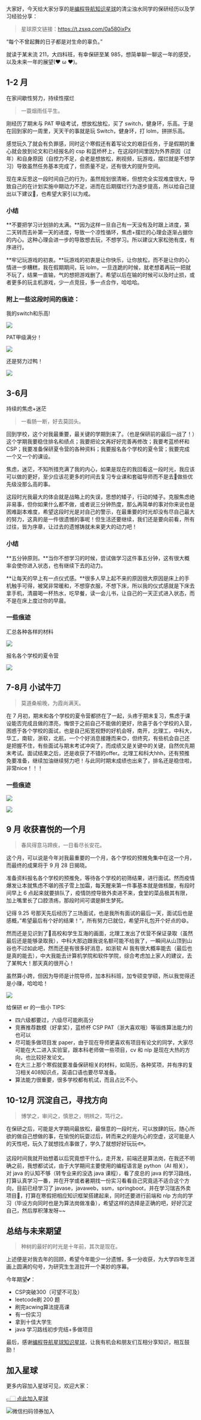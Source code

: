 大家好，今天给大家分享的是[编程导航知识星球](https://mp.weixin.qq.com/s?__biz=MzI1NDczNTAwMA==&mid=2247524980&idx=2&sn=9ddcdb6c52aa096ed4c5ad0ced946a7d&chksm=e9c28583deb50c95f3c2665713a8bbc372c68332b3bfb846cf4b23af3f1cc07164832a291335&token=689599617&lang=zh_CN&scene=21#wechat_redirect)的清尘浊水同学的保研经历以及学习经验分享：

> 星球原文链接：https://t.zsxq.com/0a580ixPx

“每个不曾起舞的日子都是对生命的辜负。”


就读于某末流 211，大四科班，有幸保研至某 985，想简单聊一聊这一年的感受，以及未来一年的展望(❤ ω ❤)。

## 1-2 月 

在家间歇性努力，持续性摆烂

> 一蓑烟雨任平生。


刚经历了期末与 PAT 甲级考试，想放松放松，买了 switch，健身环，乐高。于是在回到家的一周里，天天干的事就是玩 Switch，健身环，打 lolm，拼拼乐高。

感觉玩久了就会有负罪感，同时这个寒假还有着写论文的艰巨任务，于是假期的重心就会放到论文和已经报名的 csp 和蓝桥杯上，在这段时间里因为外界原因（过年）和自身原因（自控力不足，会老是想放松，刷视频，玩游戏，摆烂就是不想学习）导致虽然任务基本完成了，但质量不足，还有很大的提升空间。

现在来反思这一段时间自己的行为，虽然规划很清晰，但想完全实现难度很大，导致自己的在计划实施中期动力不足，进而在后期摆烂行为逐步提高，所以给自己提出以下建议💪，也希望大家引以为戒。

### 小结

**不要把学习计划排的太满。**因为这样一旦自己有一天没有及时跟上进度，第二天转而去补第一天的进度，导致一个凉性循环，焦虑+摆烂的心理会逐渐占据你的内心。这种心理会进一步的导致想去玩，不想学习。所以建议大家松弛有度，有序进行。

**牢记玩游戏的初衷。**玩游戏的初衷是让你快乐，让你放松，而不是让你的心情进一步糟糕，我在假期期间，玩 lolm，一旦连跪的时候，就老想着再玩一把就不玩了，结果一直输，气的想把游戏删了。希望以后在输的时候可以及时止损，或者更多的玩主机游戏，少一点竞技，多一点合作，哈哈哈。


### 附上一些这段时间的痕迹：



我的switch和乐高!


![](https://files.mdnice.com/user/31817/f2f64310-163c-4bc0-a963-23ef798509c9.png)


PAT甲级满分！

![](https://files.mdnice.com/user/31817/4d95f6a2-ab68-4ba0-b266-9d67a578b1b7.png)



还是努力过鸭！

![](https://files.mdnice.com/user/31817/34d86af6-aa06-4558-bb22-997aeb2f5199.png)





## 3-6月 

持续的焦虑+迷茫


> 一看肠一断，好去莫回头。


回到学校，这个对我最重要，最关键的学期到来了。（也是保研前的最后一战了！）这个学期我要稳住排名和绩点；我要把论文再好好完善再修改；我要考蓝桥杯和 CSP；我要准备保研夏令营的各种资料；我要报名各个学校的夏令营；我要完成一个又一个的课设。

焦虑，迷茫，不知所措充满了我的内心，如果是现在的我回看这一段时光，我应该可以做的更好，至少应该花更多的时间去复习专业课和套磁导师而不是去🙇‍做些优先级没那么高的事。



这段时光我最大的体会就是战略上的失误，思想的矮子，行动的矮子。克服焦虑绝非易事，但你如果什么都不做，或者说三分钟热度，那么再简单的事对你来说也是困难副本难度，希望这段时光是对自己的警示，在最重要的时光却没有尽自己最大的努力，这真的是一件很遗憾的事呢！但生活还要继续，我们还是要向前看，所有过往，皆为序章，让过去的遗憾铸就未来更大的动力吧！

### 小结

**五分钟原则。**当你不想学习的时候，尝试做学习这件事五分钟，这有很大概率会使你进入状态，也有继续下去的动力。

**让每天的早上有一点仪式感。**很多人早上起不来的原因很大原因是床上的手机触手可得，被窝非常暖和，不想穿衣服，不想下床，所以我的仪式感就是下床去拿手机，清晨喝一杯热水，吃早餐，读一会儿书，让自己的一天正式进入状态，而不是在床上度过你的早晨。


### 一些痕迹

汇总各种各样的材料


![](https://files.mdnice.com/user/31817/5a1a1d99-5517-4691-a746-f0479dc6b75c.png)



报名各个学校的夏令营

![](https://files.mdnice.com/user/31817/42bd95dc-517e-4710-a4ac-81a42c4e0609.png)


## 7-8月 小试牛刀


> 莫道桑榆晚，为霞尚满天。


在 7 月初，期末和各个学校的夏令营都挤在了一起，头疼于期末复习，焦虑于课设能否完成且做的漂亮，悔恨于之前自己不能做的更好，欣喜于各个学校的入营，困惑于各个学校的面试，也是自己拓宽视野的好机会呀，南开，北理工，中科大，华工，南软，浙软，北航，一个个好消息接踵而来😊，但终究，有些机会自己还是把握不住，有些面试与期末考试冲突了，而成绩又是关键中的关键，自然优先期末考试。面试结束之后，还是收获了不错的offer。北理工和科大hhh，还有预推免要准备，继续加油继续努力吧！与此同时期末成绩也出来了，排名还是稳住啦，非常nice！！！



### 一些痕迹

![](https://files.mdnice.com/user/31817/905a4b6d-373b-40b7-b9b6-58d356f0c44b.png)


![](https://files.mdnice.com/user/31817/c4bbf2a6-6365-4bdc-81d7-2329461a1ac2.png)





## 9 月  收获喜悦的一个月


> 春风得意马蹄疾，一日看尽长安花。

这个月，可以说是今年对我最重要的一个月，各个学校的预推免集中在这一个月，而最终的成果将于 9 月 28 日揭晓。

准备资料报名各个学校的预推免，等待各个学校的初筛结果，进行面试。然而疫情爆发让本就焦虑不堪的孩子雪上加霜，每天醒来第一件事基本就是做核酸，有段时间早上 6 点起来就要排队了，疫情防控导致外卖进不来，食堂的菜品极其有限，加上嘴里长了口腔溃疡，那段时间可谓是醉生梦死。


记得 9.25 号那天先后经历了三场面试，也是我所有面试的最后一天，面试后也是感概，”希望最后有个好的结果！“，所有努力已就位，希望开礼包开个好点的😄。

然而还是见识到了🤡高校和学生互海的画面，北理工发出了优营不保证录取（虽然最后还是能够录取我），中科大那边跟我说名额可能不给我了，一瞬间从山顶到山谷也不过如此吧，然而还是有很多好消息，如浙软 AI 我有很大概率能去（最后也是真的能去），中大我能去计算机学院和软件学院，综合考虑加上家人的建议，去了某鸭大！那天真的很开心！



虽然算小跨，但因为导师是计院导师，加本科科班，加专硕变学硕，所以我觉得还是小赚，哈哈哈！

![](https://files.mdnice.com/user/31817/a9f0461a-34e3-4e49-a207-3ac9185d57b4.png)




给保研 er 的一些小 TIPS:

- 四六级都要过，六级尽可能刷高分
- 竞赛推荐数模（好拿奖），蓝桥杯 CSP PAT（浙大喜欢哦）等锻炼算法能力的也可以
- 尽可能多做项目发 paper，由于现在导师更喜欢有项目有论文的同学，大家尽可能在大二进入实验室，跟本科老师做一些项目，cv 和 nlp 是现在大热的方向，也比较好发论文。
- 在大三上那个寒假就要准备保研相关的材料，如简历，各种奖项，并有序的复习相关408知识点，英语口语也要尽早准备。
- 算法能力很重要，很多学校都有机试，而且占比不小。


## 10-12月 沉淀自己，寻找方向


> 博学之，审问之，慎思之，明辨之，笃行之。

在保研之后，可能是大学期间最放松，最惬意的一段时光，可以放肆的玩，随心所欲的做自己想做的事，在愉悦的玩耍过后，转而来之的是内心的空虚，这可能是人的天性吧，玩久了就想找点事做了，学久了就想好好玩玩🐟。

这段时间我就开始想着以后究竟想干什么，走开发，前端还是算法岗，在我还不明确之前，我想都试试，由于大学期间主要使用的编程语言是 python（AI 相关），对 java 的认知不够（转专业来的没选 java 课程），看了皮总的 java 的学习路线，打算认真学习一番，并在开学或者暑期找一份实习看看自己究竟适不适合这个方向，目前已经学习了 javase，javaweb，ssm，springboot，并在学习瑞吉外卖项目🥡，打算在寒假把相应知识框架搭建起来，同时还要进行前端和 nlp 方向的学习（毕设方向同时也是为算法岗做准备），希望这样的选择是正确的吧，好好沉淀自己，然后厚积薄发呀~~


## 总结与未来期望

> 种树的最好的时光是十年前，其次是现在。


上述便是对我去年的回顾，希望今年能少一分遗憾，多一分收获，为大学四年生涯画上圆满的句号，为研究生生涯拉开一个美妙的序幕。

今年期望💕：

- CSP突破300（可望不可及）
- leetcode刷 200 题
- 刷完acwing算法提高课
- 有一份实习
- 拿到十佳大学生
- java 学习路线初步完结+多做项目

最后，感谢[编程导航星球知识星球](https://mp.weixin.qq.com/s?__biz=MzI1NDczNTAwMA==&mid=2247524980&idx=2&sn=9ddcdb6c52aa096ed4c5ad0ced946a7d&chksm=e9c28583deb50c95f3c2665713a8bbc372c68332b3bfb846cf4b23af3f1cc07164832a291335&token=689599617&lang=zh_CN&scene=21#wechat_redirect)，让我有机会和朋友们互相分享知识，相互鼓励！

## 加入星球

更多内容加入星球可见，欢迎大家：

[👉🏻 点此加入星球](/加入星球.md)

![微信扫码领券加入](https://yupi.icu/img/%E7%9F%A5%E8%AF%86%E6%98%9F%E7%90%83%E6%89%AB%E7%A0%81.jpeg)

